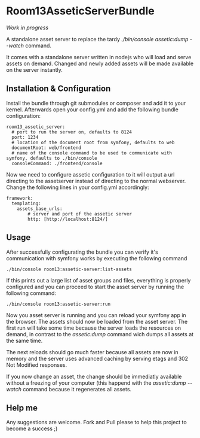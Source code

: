 Room13AsseticServerBundle
=========================

*Work in progress*

A standalone asset server to replace the tardy *./bin/console assetic:dump --watch* command.

It comes with a standalone server written in nodejs who will load and serve assets on demand.
Changed and newly added assets will be made available on the server instantly.



Installation & Configuration
-------------------------
Install the bundle through git submodules or composer and add it to your kernel.
Afterwards open your config.yml and add the following bundle configuration:

    room13_assetic_server:
      # port to run the server on, defaults to 8124
      port: 1234
      # location of the document root from symfony, defaults to web
      documentRoot: web/frontend
      # name of the console command to be used to communicate with symfony, defaults to ./bin/console
      consoleCommand: ./frontend/console

Now we need to configure assetic configuration to it will output a url directing to the assetserver instead
of directing to the normal webserver. Change the following lines in your config.yml accordingly:

    framework:
      templating:
        assets_base_urls:
            # server and port of the assetic server
            http: [http://localhost:8124/]

Usage
-------------------------

After successfully configurating the bundle you can verify it's communication with symfony works by executing
the following command

    ./bin/console room13:assetic-server:list-assets


If this prints out a large list of asset groups and files, everything is properly configured
and you can proceed to start the asset server by running the following command:

    ./bin/console room13:assetic-server:run

Now you asset server is running and you can reload your symfony app in the browser. The assets should now
be loaded from the asset server. The first run will take some time because the server loads the resources
on demand, in contrast to the *assetic:dump* command wich dumps all assets at the same time.

The next reloads should go much faster because all assets are now in memory and the server uses
advanced caching by serving etags and 302 Not Modified responses.

If you now change an asset, the change should be immediatly available without a freezing of your computer
(this happend with the *assetic:dump --watch* command because it regenerates all assets.


Help me
-------------------------
Any suggestions are welcome. Fork and Pull please to help this project to become a success ;)